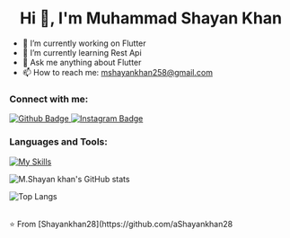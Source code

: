  <h1 align="center">Hi 👋, I'm Muhammad Shayan Khan</h1>

- 🔭 I’m currently working on Flutter
- 🌱 I’m currently learning Rest Api
- 💬 Ask me anything about Flutter 
- 📫 How to reach me: mshayankhan258@gmail.com

<!-- 😄 My website: https://thetechbrothers.net-->

### Connect with me:
<div id="badges">
  <a href="https://github.com/Shayankhan28">
    <img src="https://img.shields.io/badge/Github-white?style=for-the-badge&logo=Github&logoColor=black" alt="Github Badge"/>
  </a>
<!--   <a href="https://www.youtube.com/channel/UCzvRaprYPhvAplMK36Gu0kw">
    <img src="https://img.shields.io/badge/YouTube-red?style=for-the-badge&logo=youtube&logoColor=white" alt="Youtube Badge"/>
  </a> -->
   <a href="https://www.instagram.com/mshayankhan28">
    <img src="https://img.shields.io/badge/Instagram-purple?style=for-the-badge&logo=instagram&logoColor=white" alt="Instagram Badge"/>
  </a>
<!--    <a href="https://fb.com/aaxiftaj">
    <img src="https://img.shields.io/badge/Facebook-blue?style=for-the-badge&logo=facebook&logoColor=white" alt="Facebook Badge"/>
  </a>
   <a href="https://twitter.com/axiftaj">
    <img src="https://img.shields.io/badge/Twitter-blue?style=for-the-badge&logo=twitter&logoColor=white" alt="Twitter Badge"/>
  </a> -->
</div>

### Languages and Tools:
[![My Skills](https://skillicons.dev/icons?i=flutter,dart,py,github,git,cpp,xd&perline=5)](https://skillicons.dev)

![M.Shayan khan's GitHub stats](https://github-readme-stats.vercel.app/api?username=Shayankhan28&show_icons=true&theme=dark)

![Top Langs](https://github-readme-stats.vercel.app/api/top-langs/?username=Shayankhan28&theme=dark)


<br>
⭐️ From [Shayankhan28](https://github.com/aShayankhan28
